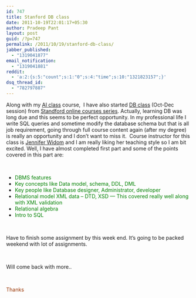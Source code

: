 ```yaml
---
id: 747
title: Stanford DB class
date: 2011-10-19T22:01:17+05:30
author: Pradeep Pant
layout: post
guid: /?p=747
permalink: /2011/10/19/stanford-db-class/
jabber_published:
  - "1319041877"
email_notification:
  - "1319041881"
reddit:
  - 'a:2:{s:5:"count";s:1:"0";s:4:"time";s:10:"1321823157";}'
dsq_thread_id:
  - "782797887"
---
```

Along with my [AI class](/2011/10/17/ai-class-unit-2/ "AI Class Unit 2 Problem Solving") course,  I have also started [DB class](http://db-class.org/) (Oct-Dec session) from [Standford online courses series](/2011/10/10/online-ai-course-at-standford/ "Online AI course at Standford"). Actually, learning DB was long due and this seems to be perfect opportunity. In my professional life I write SQL queries and sometime modify the database schema but that is all job requirement, going through full course content again (after my degree) is really an opportunity and I don&#8217;t want to miss it.  Course instructor for this class is [Jennifer Widom](http://infolab.stanford.edu/~widom/) and I am really liking her teaching style so I am bit excited. Well, I have almost completed first part and some of the points covered in this part are:

&nbsp;

  * <span style="color:#008000;">DBMS features</span>
  * <span style="color:#008000;">Key concepts like Data model, schema, DDL, DML</span>
  * <span style="color:#008000;">Key people like Database designer, Administrator, developer</span>
  * <span style="color:#008000;">Relational model XML data &#8211; DTD, XSD &#8212; This covered really well along with XML validation</span>
  * <span style="color:#008000;">Relational algebra</span>
  * <span style="color:#008000;">Intro to SQL</span>

&nbsp;

Have to finish some assignment by this week end. It&#8217;s going to be packed weekend with lot of assignments.

&nbsp;

Will come back with more..

&nbsp;

<span style="color:#993300;">Thanks</span>